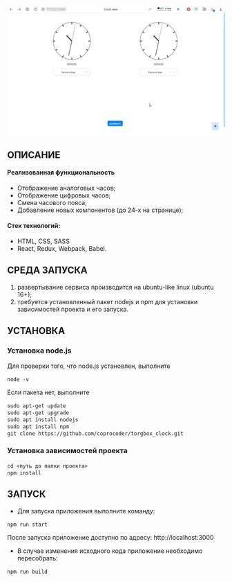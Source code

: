 ![Alt text](/src/images/demo/demo.gif "Optional title")

ОПИСАНИЕ
------------
<h4>Реализованная функциональность</h4>
<ul>
    <li>Отображение аналоговых часов;</li>
    <li>Отображение цифровых часов;</li>
    <li>Смена часового пояса;</li>
    <li>Добавление новых компонентов (до 24-х на странице);</li>
</ul> 
<h4>Стек технологий:</h4>
<ul>
	<li>HTML, CSS, SASS</li>
	<li>React, Redux, Webpack, Babel.</li>
 </ul>

СРЕДА ЗАПУСКА
------------
1) развертывание сервиса производится на ubuntu-like linux (ubuntu 16+);
2) требуется установленный пакет nodejs и npm для установки зависимостей проекта и его запуска.


УСТАНОВКА
------------
### Установка node.js

Для проверки того, что node.js установлен, выполните
~~~
node -v
~~~

Если пакета нет, выполните
~~~
sudo apt-get update
sudo apt-get upgrade
sudo apt install nodejs
sudo apt install npm
git clone https://github.com/coprocoder/torgbox_clock.git
~~~

### Установка зависимостей проекта

~~~
cd <путь до папки проекта>
npm install
~~~

ЗАПУСК
------------

* Для запуска приложения выполните команду:
~~~
npm run start
~~~

После запуска приложение доступно по адресу: http://localhost:3000


* В случае изменения исходного кода приложение необходимо пересобрать:
~~~
npm run build
~~~
